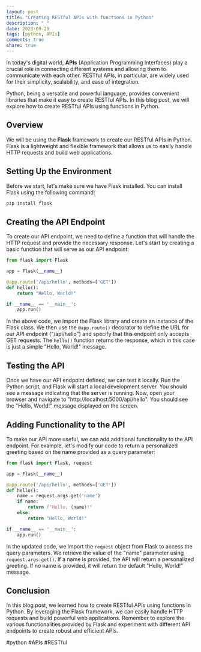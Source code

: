 ```yaml
---
layout: post
title: "Creating RESTful APIs with functions in Python"
description: " "
date: 2023-09-29
tags: [python, APIs]
comments: true
share: true
---
```


In today's digital world, **APIs** (Application Programming Interfaces) play a crucial role in connecting different systems and allowing them to communicate with each other. RESTful APIs, in particular, are widely used for their simplicity, scalability, and ease of integration. 

Python, being a versatile and powerful language, provides convenient libraries that make it easy to create RESTful APIs. In this blog post, we will explore how to create RESTful APIs using functions in Python.

## Overview

We will be using the **Flask** framework to create our RESTful APIs in Python. Flask is a lightweight and flexible framework that allows us to easily handle HTTP requests and build web applications.

## Setting Up the Environment

Before we start, let's make sure we have Flask installed. You can install Flask using the following command:

```python
pip install flask
```

## Creating the API Endpoint

To create our API endpoint, we need to define a function that will handle the HTTP request and provide the necessary response. Let's start by creating a basic function that will serve as our API endpoint:

```python
from flask import Flask

app = Flask(__name__)

@app.route('/api/hello', methods=['GET'])
def hello():
    return "Hello, World!"

if __name__ == '__main__':
    app.run()
```

In the above code, we import the Flask library and create an instance of the Flask class. We then use the `@app.route()` decorator to define the URL for our API endpoint ("/api/hello") and specify that this endpoint only accepts GET requests. The `hello()` function returns the response, which in this case is just a simple "Hello, World!" message.

## Testing the API

Once we have our API endpoint defined, we can test it locally. Run the Python script, and Flask will start a local development server. You should see a message indicating that the server is running. Now, open your browser and navigate to "http://localhost:5000/api/hello". You should see the "Hello, World!" message displayed on the screen.

## Adding Functionality to the API

To make our API more useful, we can add additional functionality to the API endpoint. For example, let's modify our code to return a personalized greeting based on the name provided as a query parameter:

```python
from flask import Flask, request

app = Flask(__name__)

@app.route('/api/hello', methods=['GET'])
def hello():
    name = request.args.get('name')
    if name:
        return f"Hello, {name}!"
    else:
        return "Hello, World!"

if __name__ == '__main__':
    app.run()
```

In the updated code, we import the `request` object from Flask to access the query parameters. We retrieve the value of the "name" parameter using `request.args.get()`. If a name is provided, the API will return a personalized greeting. If no name is provided, it will return the default "Hello, World!" message.

## Conclusion

In this blog post, we learned how to create RESTful APIs using functions in Python. By leveraging the Flask framework, we can easily handle HTTP requests and build powerful web applications. Remember to explore the various functionalities provided by Flask and experiment with different API endpoints to create robust and efficient APIs.

#python #APIs #RESTful